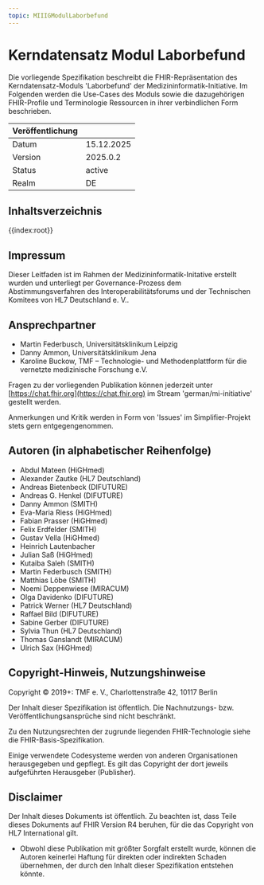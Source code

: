 ```yaml
---
topic: MIIIGModulLaborbefund
---
```

# Kerndatensatz Modul Laborbefund

<!-- | Hinweis | Under Construction! |
|---------|---------------------|
| {{render:implementation-guides/ImplementationGuide-Common/images/Warning.jpg}} | Dieser Implementation Guide stellt die aktuelle Arbeitsversion des Moduls 'Laborbefund' dar. Die jeweils für den produktiven Einsatz veröffentlichte Version finden Sie auf [dieser Seite der TMF EV](https://www.medizininformatik-initiative.de/de/basismodule-des-kerndatensatzes-der-mii).| -->

Die vorliegende Spezifikation beschreibt die FHIR-Repräsentation des Kerndatensatz-Moduls 'Laborbefund' der Medizininformatik-Initiative.
Im Folgenden werden die Use-Cases des Moduls sowie die dazugehörigen FHIR-Profile und Terminologie Ressourcen in ihrer verbindlichen Form beschrieben.

| Veröffentlichung   |            |
|---------|------------|
| Datum   | 15.12.2025 |
| Version | 2025.0.2   |
| Status  | active     |
| Realm   | DE         | 

## Inhaltsverzeichnis

{{index:root}}

## Impressum
Dieser Leitfaden ist im Rahmen der Medizininformatik-Initative erstellt wurden und unterliegt per Governance-Prozess dem Abstimmungsverfahren des Interoperabilitätsforums und der Technischen Komitees von HL7 Deutschland e. V..

## Ansprechpartner
* Martin Federbusch, Universitätsklinikum Leipzig
* Danny Ammon, Universitätsklinikum Jena
* Karoline Buckow, TMF – Technologie- und Methodenplattform
für die vernetzte medizinische Forschung e.V.

Fragen zu der vorliegenden Publikation können jederzeit unter [https://chat.fhir.org](https://chat.fhir.org) im Stream 'german/mi-initiative' gestellt werden.

Anmerkungen und Kritik werden in Form von 'Issues' im Simplifier-Projekt stets gern entgegengenommen.

## Autoren (in alphabetischer Reihenfolge)

* Abdul Mateen (HiGHmed)
* Alexander Zautke (HL7 Deutschland)
* Andreas Bietenbeck (DIFUTURE)
* Andreas G. Henkel (DIFUTURE)
* Danny Ammon (SMITH)
* Eva-Maria Riess (HiGHmed)
* Fabian Prasser (HiGHmed)
* Felix Erdfelder (SMITH)
* Gustav Vella (HiGHmed)
* Heinrich Lautenbacher
* Julian Saß (HiGHmed)
* Kutaiba Saleh (SMITH)
* Martin Federbusch (SMITH)
* Matthias Löbe (SMITH)
* Noemi Deppenwiese (MIRACUM)
* Olga Davidenko (DIFUTURE)
* Patrick Werner (HL7 Deutschland)
* Raffael Bild (DIFUTURE)
* Sabine Gerber (DIFUTURE)
* Sylvia Thun (HL7 Deutschland)
* Thomas Ganslandt (MIRACUM)
* Ulrich Sax (HiGHmed)


## Copyright-Hinweis, Nutzungshinweise
Copyright © 2019+: TMF e. V., Charlottenstraße 42, 10117 Berlin

Der Inhalt dieser Spezifikation ist öffentlich. Die Nachnutzungs- bzw. Veröffentlichungsansprüche sind nicht beschränkt.

Zu den Nutzungsrechten der zugrunde liegenden FHIR-Technologie siehe die FHIR-Basis-Spezifikation.

Einige verwendete Codesysteme werden von anderen Organisationen herausgegeben und gepflegt. Es gilt das Copyright der dort jeweils aufgeführten Herausgeber (Publisher).

## Disclaimer
Der Inhalt dieses Dokuments ist öffentlich. Zu beachten ist, dass Teile dieses Dokuments auf FHIR Version R4 beruhen, für die das Copyright von HL7 International gilt.

* Obwohl diese Publikation mit größter Sorgfalt erstellt wurde, können die Autoren keinerlei Haftung für direkten oder indirekten Schaden übernehmen, der durch den Inhalt dieser Spezifikation entstehen könnte.


